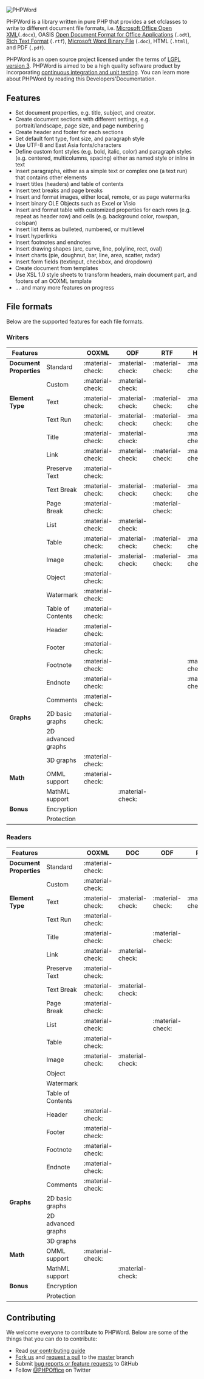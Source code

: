#

![PHPWord](images/phpword.svg)

PHPWord is a library written in pure PHP that provides a set ofclasses to write to different document file formats, i.e. [Microsoft Office Open XML](http://en.wikipedia.org/wiki/Office_Open_XML)(`.docx`), OASIS [Open Document Format for Office Applications](http://en.wikipedia.org/wiki/OpenDocument) (`.odt`), [Rich Text Format](http://en.wikipedia.org/wiki/Rich_Text_Format) (`.rtf`), [Microsoft Word Binary File](https://en.wikipedia.org/wiki/Doc_(computing)) (`.doc`), HTML (`.html`), and PDF (`.pdf`).

PHPWord is an open source project licensed under the terms of [LGPL version 3](https://github.com/PHPOffice/PHPWord/blob/master/COPYING.LESSER). PHPWord is aimed to be a high quality software product by incorporating [continuous integration and unit testing](https://github.com/PHPOffice/PHPWord/actions/workflows/php.yml). You can learn more about PHPWord by reading this Developers'Documentation.
<!---
-  and the `API Documentation <http://phpoffice.github.io/PHPWord/docs/develop/>`__
-->

## Features

- Set document properties, e.g. title, subject, and creator.
- Create document sections with different settings, e.g. portrait/landscape, page size, and page numbering
- Create header and footer for each sections
- Set default font type, font size, and paragraph style
- Use UTF-8 and East Asia fonts/characters
- Define custom font styles (e.g. bold, italic, color) and paragraph styles (e.g. centered, multicolumns, spacing) either as named style or inline in text
- Insert paragraphs, either as a simple text or complex one (a text run) that contains other elements
- Insert titles (headers) and table of contents
- Insert text breaks and page breaks
- Insert and format images, either local, remote, or as page watermarks
- Insert binary OLE Objects such as Excel or Visio
- Insert and format table with customized properties for each rows (e.g. repeat as header row) and cells (e.g. background color, rowspan, colspan)
- Insert list items as bulleted, numbered, or multilevel
- Insert hyperlinks
- Insert footnotes and endnotes
- Insert drawing shapes (arc, curve, line, polyline, rect, oval)
- Insert charts (pie, doughnut, bar, line, area, scatter, radar)
- Insert form fields (textinput, checkbox, and dropdown)
- Create document from templates
- Use XSL 1.0 style sheets to transform headers, main document part, and footers of an OOXML template
- ... and many more features on progress

## File formats

Below are the supported features for each file formats.


### Writers


| Features                  |                      | OOXML  | ODF   | RTF   | HTML   | PDF   |
|---------------------------|----------------------|--------|-------|-------|--------|--------|
| **Document Properties**   | Standard             | :material-check: | :material-check: | :material-check: | :material-check: | :material-check: |
|                           | Custom               | :material-check: | :material-check: |       |        |       |
| **Element Type**          | Text                 | :material-check: | :material-check: | :material-check: | :material-check: | :material-check: |
|                           | Text Run             | :material-check: | :material-check: | :material-check: | :material-check: | :material-check: |
|                           | Title                | :material-check: | :material-check: |       | :material-check: | :material-check: |
|                           | Link                 | :material-check: | :material-check: | :material-check: | :material-check: | :material-check: |
|                           | Preserve Text        | :material-check: |       |       |        |       |
|                           | Text Break           | :material-check: | :material-check: | :material-check: | :material-check: | :material-check: |
|                           | Page Break           | :material-check: |       |  :material-check:    |        |       |
|                           | List                 | :material-check: | :material-check: |       |        |       |
|                           | Table                | :material-check: | :material-check: | :material-check: | :material-check: | :material-check: |
|                           | Image                | :material-check: | :material-check: | :material-check: | :material-check: |       |
|                           | Object               | :material-check: |       |       |        |       |
|                           | Watermark            | :material-check: |       |       |        |       |
|                           | Table of Contents    | :material-check: |       |       |        |       |
|                           | Header               | :material-check: |       |       |        |       |
|                           | Footer               | :material-check: |       |       |        |       |
|                           | Footnote             | :material-check: |       |       | :material-check: |       |
|                           | Endnote              | :material-check: |       |       | :material-check: |       |
|                           | Comments             | :material-check: |       |       |        |       |
| **Graphs**                | 2D basic graphs      | :material-check: |       |       |        |       |
|                           | 2D advanced graphs   |        |       |       |        |       |
|                           | 3D graphs            | :material-check: |       |       |        |       |
| **Math**                  | OMML support         | :material-check: |       |       |        |       |
|                           | MathML support       |        | :material-check: |       |        |       |
| **Bonus**                 | Encryption           |        |       |       |        |       |
|                           | Protection           |        |       |       |        |       |

### Readers


| Features                  |                      | OOXML  | DOC   | ODF   | RTF   | HTML  |
|---------------------------|----------------------|--------|-------|-------|-------|-------|
| **Document Properties**   | Standard             | :material-check: |       |       |       |       |
|                           | Custom               | :material-check: |       |       |       |       |
| **Element Type**          | Text                 | :material-check: | :material-check: | :material-check: | :material-check: | :material-check: |
|                           | Text Run             | :material-check: |       |       |       |       |
|                           | Title                | :material-check: |       | :material-check: |       |       |
|                           | Link                 | :material-check: | :material-check: |       |       |       |
|                           | Preserve Text        | :material-check: |       |       |       |       |
|                           | Text Break           | :material-check: | :material-check: |       |       |       |
|                           | Page Break           | :material-check: |       |       |       |       |
|                           | List                 | :material-check: |       | :material-check: |       | :material-check: |
|                           | Table                | :material-check: |       |       |       | :material-check: |
|                           | Image                | :material-check: | :material-check: |       |       |       |
|                           | Object               |        |       |       |       |       |
|                           | Watermark            |        |       |       |       |       |
|                           | Table of Contents    |        |       |       |       |       |
|                           | Header               | :material-check: |       |       |       |       |
|                           | Footer               | :material-check: |       |       |       |       |
|                           | Footnote             | :material-check: |       |       |       |       |
|                           | Endnote              | :material-check: |       |       |       |       |
|                           | Comments             | :material-check: |       |       |       |       |
| **Graphs**                | 2D basic graphs      |        |       |       |       |       |
|                           | 2D advanced graphs   |        |       |       |       |       |
|                           | 3D graphs            |        |       |       |       |       |
| **Math**                  | OMML support         | :material-check: |       |       |       |       |
|                           | MathML support       |        | :material-check: |       |       |       |
| **Bonus**                 | Encryption           |        |       |       |       |       |
|                           | Protection           |        |       |       |       |       |


## Contributing

We welcome everyone to contribute to PHPWord. Below are some of the things that you can do to contribute:

-  Read [our contributing guide](https://github.com/PHPOffice/PHPWord/blob/master/CONTRIBUTING.md)
-  [Fork us](https://github.com/PHPOffice/PHPWord/fork) and [request a pull](https://github.com/PHPOffice/PHPWord/pulls) to the [master](https://github.com/PHPOffice/PHPWord/tree/master) branch
-  Submit [bug reports or feature requests](https://github.com/PHPOffice/PHPWord/issues) to GitHub
-  Follow [@PHPOffice](https://twitter.com/PHPOffice) on Twitter
